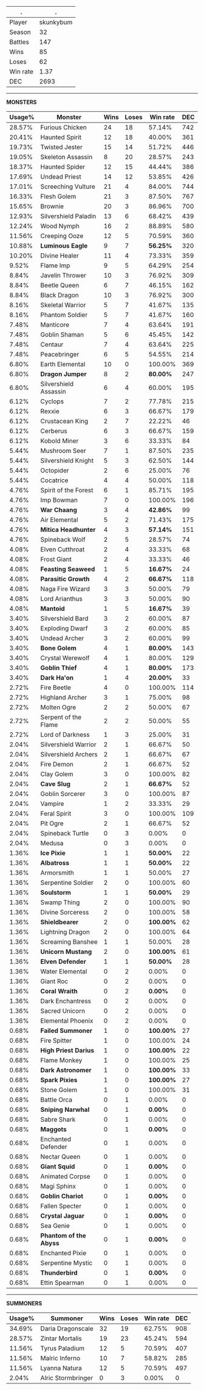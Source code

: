 .|.
|-|-
Player|skunkybum
Season|32
Battles|147
Wins|85
Loses|62
Win rate|1.37
DEC|2693

---
**MONSTERS**

Usage%|Monster|Wins|Loses|Win rate|DEC|
-|-|-|-|-|-|
28.57%|Furious Chicken|24|18|57.14%|742|
20.41%|Haunted Spirit|12|18|40.00%|361|
19.73%|Twisted Jester|15|14|51.72%|446|
19.05%|Skeleton Assassin|8|20|28.57%|243|
18.37%|Haunted Spider|12|15|44.44%|386|
17.69%|Undead Priest|14|12|53.85%|426|
17.01%|Screeching Vulture|21|4|84.00%|744|
16.33%|Flesh Golem|21|3|87.50%|767|
15.65%|Brownie|20|3|86.96%|700|
12.93%|Silvershield Paladin|13|6|68.42%|439|
12.24%|Wood Nymph|16|2|88.89%|580|
11.56%|Creeping Ooze|12|5|70.59%|360|
10.88%|**Luminous Eagle**|9|7|**56.25%**|320|
10.20%|Divine Healer|11|4|73.33%|359|
9.52%|Flame Imp|9|5|64.29%|254|
8.84%|Javelin Thrower|10|3|76.92%|309|
8.84%|Beetle Queen|6|7|46.15%|162|
8.84%|Black Dragon|10|3|76.92%|300|
8.16%|Skeletal Warrior|5|7|41.67%|135|
8.16%|Phantom Soldier|5|7|41.67%|160|
7.48%|Manticore|7|4|63.64%|191|
7.48%|Goblin Shaman|5|6|45.45%|142|
7.48%|Centaur|7|4|63.64%|225|
7.48%|Peacebringer|6|5|54.55%|214|
6.80%|Earth Elemental|10|0|100.00%|369|
6.80%|**Dragon Jumper**|8|2|**80.00%**|247|
6.80%|Silvershield Assassin|6|4|60.00%|195|
6.12%|Cyclops|7|2|77.78%|215|
6.12%|Rexxie|6|3|66.67%|179|
6.12%|Crustacean King|2|7|22.22%|46|
6.12%|Cerberus|6|3|66.67%|159|
6.12%|Kobold Miner|3|6|33.33%|84|
5.44%|Mushroom Seer|7|1|87.50%|235|
5.44%|Silvershield Knight|5|3|62.50%|144|
5.44%|Octopider|2|6|25.00%|76|
5.44%|Cocatrice|4|4|50.00%|118|
4.76%|Spirit of the Forest|6|1|85.71%|195|
4.76%|Imp Bowman|7|0|100.00%|196|
4.76%|**War Chaang**|3|4|**42.86%**|99|
4.76%|Air Elemental|5|2|71.43%|175|
4.76%|**Mitica Headhunter**|4|3|**57.14%**|151|
4.76%|Spineback Wolf|2|5|28.57%|74|
4.08%|Elven Cutthroat|2|4|33.33%|68|
4.08%|Frost Giant|2|4|33.33%|46|
4.08%|**Feasting Seaweed**|1|5|**16.67%**|24|
4.08%|**Parasitic Growth**|4|2|**66.67%**|118|
4.08%|Naga Fire Wizard|3|3|50.00%|79|
4.08%|Lord Arianthus|3|3|50.00%|90|
4.08%|**Mantoid**|1|5|**16.67%**|39|
3.40%|Silvershield Bard|3|2|60.00%|87|
3.40%|Exploding Dwarf|3|2|60.00%|85|
3.40%|Undead Archer|3|2|60.00%|99|
3.40%|**Bone Golem**|4|1|**80.00%**|143|
3.40%|Crystal Werewolf|4|1|80.00%|129|
3.40%|**Goblin Thief**|4|1|**80.00%**|173|
3.40%|**Dark Ha'on**|1|4|**20.00%**|33|
2.72%|Fire Beetle|4|0|100.00%|114|
2.72%|Highland Archer|3|1|75.00%|98|
2.72%|Molten Ogre|2|2|50.00%|67|
2.72%|Serpent of the Flame|2|2|50.00%|55|
2.72%|Lord of Darkness|1|3|25.00%|31|
2.04%|Silvershield Warrior|2|1|66.67%|50|
2.04%|Silvershield Archers|2|1|66.67%|67|
2.04%|Fire Demon|2|1|66.67%|52|
2.04%|Clay Golem|3|0|100.00%|82|
2.04%|**Cave Slug**|2|1|**66.67%**|52|
2.04%|Goblin Sorcerer|3|0|100.00%|87|
2.04%|Vampire|1|2|33.33%|29|
2.04%|Feral Spirit|3|0|100.00%|109|
2.04%|Pit Ogre|2|1|66.67%|52|
2.04%|Spineback Turtle|0|3|0.00%|0|
2.04%|Medusa|0|3|0.00%|0|
1.36%|**Ice Pixie**|1|1|**50.00%**|22|
1.36%|**Albatross**|1|1|**50.00%**|22|
1.36%|Armorsmith|1|1|50.00%|27|
1.36%|Serpentine Soldier|2|0|100.00%|60|
1.36%|**Soulstorm**|1|1|**50.00%**|29|
1.36%|Swamp Thing|2|0|100.00%|90|
1.36%|Divine Sorceress|2|0|100.00%|58|
1.36%|**Shieldbearer**|2|0|**100.00%**|62|
1.36%|Lightning Dragon|2|0|100.00%|64|
1.36%|Screaming Banshee|1|1|50.00%|28|
1.36%|**Unicorn Mustang**|2|0|**100.00%**|61|
1.36%|**Elven Defender**|1|1|**50.00%**|28|
1.36%|Water Elemental|0|2|0.00%|0|
1.36%|Giant Roc|0|2|0.00%|0|
1.36%|**Coral Wraith**|0|2|**0.00%**|0|
1.36%|Dark Enchantress|0|2|0.00%|0|
1.36%|Sacred Unicorn|0|2|0.00%|0|
1.36%|Elemental Phoenix|0|2|0.00%|0|
0.68%|**Failed Summoner**|1|0|**100.00%**|27|
0.68%|Fire Spitter|1|0|100.00%|24|
0.68%|**High Priest Darius**|1|0|**100.00%**|22|
0.68%|Flame Monkey|1|0|100.00%|25|
0.68%|**Dark Astronomer**|1|0|**100.00%**|33|
0.68%|**Spark Pixies**|1|0|**100.00%**|27|
0.68%|Stone Golem|1|0|100.00%|31|
0.68%|Battle Orca|0|1|0.00%|0|
0.68%|**Sniping Narwhal**|0|1|**0.00%**|0|
0.68%|Sabre Shark|0|1|0.00%|0|
0.68%|**Maggots**|0|1|**0.00%**|0|
0.68%|Enchanted Defender|0|1|0.00%|0|
0.68%|Nectar Queen|0|1|0.00%|0|
0.68%|**Giant Squid**|0|1|**0.00%**|0|
0.68%|Animated Corpse|0|1|0.00%|0|
0.68%|Magi Sphinx|0|1|0.00%|0|
0.68%|**Goblin Chariot**|0|1|**0.00%**|0|
0.68%|Fallen Specter|0|1|0.00%|0|
0.68%|**Crystal Jaguar**|0|1|**0.00%**|0|
0.68%|Sea Genie|0|1|0.00%|0|
0.68%|**Phantom of the Abyss**|0|1|**0.00%**|0|
0.68%|Enchanted Pixie|0|1|0.00%|0|
0.68%|Serpentine Mystic|0|1|0.00%|0|
0.68%|**Thunderbird**|0|1|**0.00%**|0|
0.68%|Ettin Spearman|0|1|0.00%|0|

---
**SUMMONERS**

Usage%|Summoner|Wins|Loses|Win rate|DEC|
-|-|-|-|-|-|
34.69%|Daria Dragonscale|32|19|62.75%|908|
28.57%|Zintar Mortalis|19|23|45.24%|594|
11.56%|Tyrus Paladium|12|5|70.59%|407|
11.56%|Malric Inferno|10|7|58.82%|285|
11.56%|Lyanna Natura|12|5|70.59%|497|
2.04%|Alric Stormbringer|0|3|0.00%|0|
